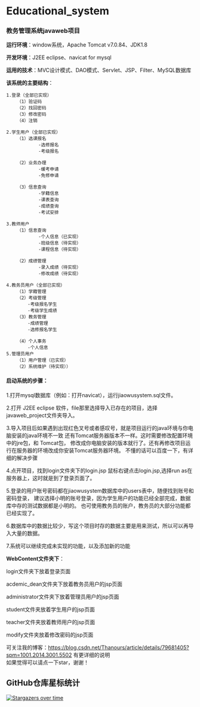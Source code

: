 # Educational_system
### 教务管理系统javaweb项目

**运行环境**：window系统，Apache Tomcat v7.0.84、JDK1.8

**开发环境**：J2EE eclipse、navicat for mysql

**运用的技术**：MVC设计模式、DAO模式、Servlet、JSP、Filter、MySQL数据库

**该系统的主要结构**：  

	1.登录（全部已实现）  
		（1）验证码  
		（2）找回密码  
		（3）修改密码  
		（4）注销  
 
	2.学生用户（全部已实现）  
		（1）选课报名  
				-选修报名  
				-考级报名  

		（2）业务办理  
				-缓考申请  
				-免修申请  

		（3）信息查询  
				-学籍信息  
				-课表查询  
				-成绩查询  
				-考试安排  
 
	3.教师用户  
		（1）信息查询  
				-个人信息（已实现）  
				-班级信息（待实现）  
				-课程信息（待实现）  

		（2）成绩管理  
				-录入成绩（待实现）  
				-修改成绩（待实现）  

	4.教务员用户（全部已实现）  
		（1）学籍管理  
		（2）考级管理  
			-考级报名学生  	
			-考级学生成绩  
		（3）教务管理  
			-成绩管理  
			-选修报名学生  
		
		（4）个人事务  
			-个人信息  
	5.管理员用户  
		（1）用户管理（已实现）  
		（2）系统维护（待实现））  

#### 启动系统的步骤：
1.打开mysql数据库（例如：打开navicat），运行jiaowusystem.sql文件。

2.打开 J2EE eclipse 软件，file那里选择导入已存在的项目，选择javaweb_project文件夹导入。

3.导入项目后如果遇到出现红色叉号或者感叹号，就是项目运行的java环境与你电脑安装的java环境不一致
	还有Tomcat服务器版本不一样。这时需要修改配置环境中的jre包，和 Tomcat包，
	修改成你电脑安装的版本就行了。还有再修改项目运行在服务器的环境改成你安装Tomcat服务器环境。
	不懂的话可以百度一下，有详细的解决步骤

4.点开项目，找到login文件夹下的login.jsp
	鼠标右键点击login.jsp,选择run as在服务器上，这时就是到了登录页面了。

5.登录的用户账号密码都在jiaowusystem数据库中的users表中，随便找到账号和密码登录，
	建议选择小明的账号登录，因为学生用户的功能已经全部完成，数据库中存的测试数据都是小明的。
	也可使用教务员的账户，教务员的大部分功能都已经实现了。

6.数据库中的数据比较少，写这个项目时存的数据主要是用来测试，所以可以再导入大量的数据。

7.系统可以继续完成未实现的功能，以及添加新的功能
  

**WebContent文件夹下**：

login文件夹下放着登录页面

acdemic_dean文件夹下放着教务员用户的jsp页面

administrator文件夹下放着管理员用户的jsp页面

student文件夹放着学生用户的jsp页面

teacher文件夹放着教师用户的jsp页面

modify文件夹放着修改密码的jsp页面

  
可关注我的博客：https://blog.csdn.net/Thanours/article/details/79681405?spm=1001.2014.3001.5502 有更详细的说明  
如果觉得可以请点一下star，谢谢！


## GitHub仓库星标统计

[![Stargazers over time](https://starchart.cc/goto456/stopwords.svg)](https://starchart.cc/goto456/stopwords)

